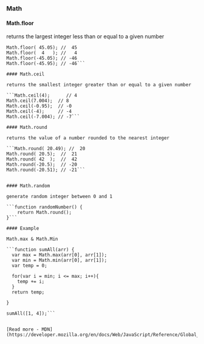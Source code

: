### Math 


#### Math.floor

returns the largest integer less than or equal to a given number
```Math.floor( 45.95); //  45
Math.floor( 45.05); //  45
Math.floor(  4   ); //   4
Math.floor(-45.05); // -46 
Math.floor(-45.95); // -46```

#### Math.ceil 

returns the smallest integer greater than or equal to a given number

```Math.ceil(4);      // 4
Math.ceil(7.004);  // 8
Math.ceil(-0.95);  // -0
Math.ceil(-4);     // -4
Math.ceil(-7.004); // -7```

#### Math.round

returns the value of a number rounded to the nearest integer

```Math.round( 20.49); //  20
Math.round( 20.5);  //  21
Math.round( 42  );  //  42
Math.round(-20.5);  // -20
Math.round(-20.51); // -21```


#### Math.random

generate random integer between 0 and 1

```function randomNumber() {
	return Math.round();
}```

#### Example

Math.max & Math.Min

```function sumAll(arr) {
  var max = Math.max(arr[0], arr[1]);
  var min = Math.min(arr[0], arr[1]);
  var temp = 0;
  
  for(var i = min; i <= max; i++){
    temp += i;
  }
  return temp;
  
}

sumAll([1, 4]);```


[Read more - MDN](https://developer.mozilla.org/en/docs/Web/JavaScript/Reference/Global_Objects/Math)